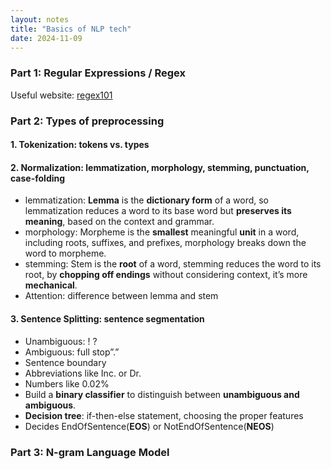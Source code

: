 ```yaml
---
layout: notes
title: "Basics of NLP tech"
date: 2024-11-09
---
```


### Part 1: Regular Expressions / Regex 
Useful website: [regex101](https://regex101.com/)
### Part 2: Types of preprocessing
#### 1. Tokenization: tokens vs. types
#### 2. Normalization: lemmatization, morphology, stemming, punctuation, case-folding
  * lemmatization: __Lemma__ is the __dictionary form__ of a word, so lemmatization reduces a word to its base word but __preserves its meaning__, based on the context and grammar.
  * morphology: Morpheme is the __smallest__ meaningful __unit__ in a word, including roots, suffixes, and prefixes, morphology breaks down the word to morpheme.
  * stemming: Stem is the __root__ of a word, stemming reduces the word to its root, by __chopping off endings__ without considering context, it’s more __mechanical__.
  * Attention: difference between lemma and stem
#### 3. Sentence Splitting: sentence segmentation
  * Unambiguous: ! ?
  * Ambiguous: full stop”.”
  * Sentence boundary
  * Abbreviations like Inc. or Dr.
  * Numbers like 0.02%
  * Build a __binary classifier__ to distinguish between __unambiguous and ambiguous__.
  * __Decision tree__: if-then-else statement, choosing the proper features
  * Decides EndOfSentence(__EOS__) or NotEndOfSentence(__NEOS__)
### Part 3: N-gram Language Model


